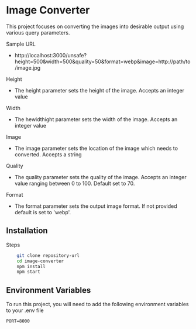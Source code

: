 # Image Converter

This project focuses on converting the images into desirable output using various query parameters.

Sample URL

- http://localhost:3000/unsafe?height=500&width=500&quality=50&format=webp&image=http://path/to/image.jpg

Height

- The height parameter sets the height of the image. Accepts an integer value

Width

- The hewidthight parameter sets the width of the image. Accepts an integer value

Image

- The image parameter sets the location of the image which needs to converted. Accepts a string

Quality

- The quality parameter sets the quality of the image. Accepts an integer value ranging between 0 to 100. Default set to 70.

Format

- The format parameter sets the output image format. If not provided default is set to 'webp'.

## Installation

Steps

```bash
    git clone repository-url
    cd image-converter
    npm install
    npm start
```

## Environment Variables

To run this project, you will need to add the following environment variables to your .env file

`PORT=8000`
